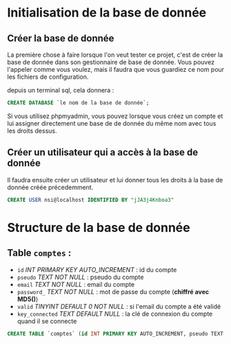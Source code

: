 # Initialisation de la base de donnée

## Créer la base de donnée

La première chose à faire lorsque l'on veut tester ce projet, c'est de créer la base de donnée dans son gestionnaire de base de donnée.
Vous pouvez l'appeler comme vous voulez, mais il faudra que vous guardiez ce nom pour les fichiers de configuration.

depuis un terminal sql, cela donnera :

```sql
CREATE DATABASE `le nom de la base de donnée`;
```

Si vous utilisez phpmyadmin, vous pouvez lorsque vous créez un compte et lui assigner directement une base de de donnée du même nom avec tous les droits dessus.

## Créer un utilisateur qui a accès à la base de donnée

Il faudra ensuite créer un utilisateur et lui donner tous les droits à la base de donnée créée précedemment.

```sql
CREATE USER nsi@localhost IDENTIFIED BY "jJA3j4Knboa3"
```

# Structure de la base de donnée

## Table `comptes` :
 - `id` *INT PRIMARY KEY AUTO_INCREMENT* : id du compte
 - `pseudo` _TEXT NOT NULL_ : pseudo du compte
 - `email` _TEXT NOT NULL_ : email du compte
 - `password_` _TEXT NOT NULL_ : mot de passe du compte (**chiffré avec MD5()**)
 - `valid` _TINYINT DEFAULT 0 NOT NULL_ : si l'email du compte a été validé
 - `key_connected` _TEXT DEFAULT NULL_ : la clé de connexion du compte quand il se connecte

```sql
CREATE TABLE `comptes` (id INT PRIMARY KEY AUTO_INCREMENT, pseudo TEXT NOT NULL, email TEXT NOT NULL, password_ TEXT NOT NULL, valid TEXT NOT NULL, key_connected TEXT DEFAULT NULL);
```
